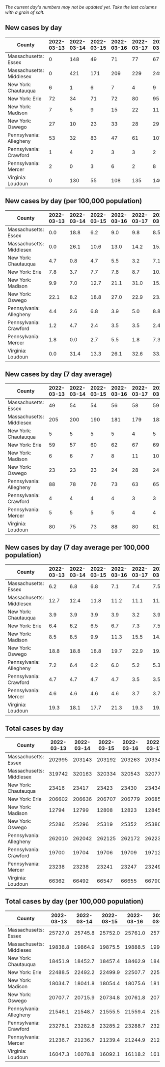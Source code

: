 _The current day's numbers may not be updated yet. Take the last columns with a grain of salt._
## New cases by day

| County | 2022-03-13 | 2022-03-14 | 2022-03-15 | 2022-03-16 | 2022-03-17 | 2022-03-18 | 2022-03-19 |
| --- | --- | --- | --- | --- | --- | --- | --- |
| Massachusetts: Essex | 0 | 148 | 49 | 71 | 77 | 67 |  |
| Massachusetts: Middlesex | 0 | 421 | 171 | 209 | 229 | 249 |  |
| New York: Chautauqua | 6 | 1 | 6 | 7 | 4 | 9 | 8 |
| New York: Erie | 72 | 34 | 71 | 72 | 80 | 95 | 94 |
| New York: Madison | 7 | 5 | 9 | 15 | 22 | 11 | 11 |
| New York: Oswego | 27 | 10 | 23 | 33 | 28 | 29 | 28 |
| Pennsylvania: Allegheny | 53 | 32 | 83 | 47 | 61 | 107 | 70 |
| Pennsylvania: Crawford | 1 | 4 | 2 | 3 | 3 | 2 | 2 |
| Pennsylvania: Mercer | 2 | 0 | 3 | 6 | 2 | 8 | 2 |
| Virginia: Loudoun | 0 | 130 | 55 | 108 | 135 | 140 |  |

## New cases by day (per 100,000 population)

| County | 2022-03-13 | 2022-03-14 | 2022-03-15 | 2022-03-16 | 2022-03-17 | 2022-03-18 | 2022-03-19 |
| --- | --- | --- | --- | --- | --- | --- | --- |
| Massachusetts: Essex | 0.0 | 18.8 | 6.2 | 9.0 | 9.8 | 8.5 |  |
| Massachusetts: Middlesex | 0.0 | 26.1 | 10.6 | 13.0 | 14.2 | 15.4 |  |
| New York: Chautauqua | 4.7 | 0.8 | 4.7 | 5.5 | 3.2 | 7.1 | 6.3 |
| New York: Erie | 7.8 | 3.7 | 7.7 | 7.8 | 8.7 | 10.3 | 10.2 |
| New York: Madison | 9.9 | 7.0 | 12.7 | 21.1 | 31.0 | 15.5 | 15.5 |
| New York: Oswego | 22.1 | 8.2 | 18.8 | 27.0 | 22.9 | 23.7 | 22.9 |
| Pennsylvania: Allegheny | 4.4 | 2.6 | 6.8 | 3.9 | 5.0 | 8.8 | 5.8 |
| Pennsylvania: Crawford | 1.2 | 4.7 | 2.4 | 3.5 | 3.5 | 2.4 | 2.4 |
| Pennsylvania: Mercer | 1.8 | 0.0 | 2.7 | 5.5 | 1.8 | 7.3 | 1.8 |
| Virginia: Loudoun | 0.0 | 31.4 | 13.3 | 26.1 | 32.6 | 33.9 |  |

## New cases by day (7 day average)

| County | 2022-03-13 | 2022-03-14 | 2022-03-15 | 2022-03-16 | 2022-03-17 | 2022-03-18 | 2022-03-19 |
| --- | --- | --- | --- | --- | --- | --- | --- |
| Massachusetts: Essex | 49 | 54 | 54 | 56 | 58 | 59 |  |
| Massachusetts: Middlesex | 205 | 200 | 190 | 181 | 179 | 183 |  |
| New York: Chautauqua | 5 | 5 | 5 | 5 | 4 | 5 | 6 |
| New York: Erie | 59 | 57 | 60 | 62 | 67 | 69 | 74 |
| New York: Madison | 6 | 6 | 7 | 8 | 11 | 10 | 11 |
| New York: Oswego | 23 | 23 | 23 | 24 | 28 | 24 | 25 |
| Pennsylvania: Allegheny | 88 | 78 | 76 | 73 | 63 | 65 | 65 |
| Pennsylvania: Crawford | 4 | 4 | 4 | 4 | 3 | 3 | 2 |
| Pennsylvania: Mercer | 5 | 5 | 5 | 5 | 4 | 4 | 3 |
| Virginia: Loudoun | 80 | 75 | 73 | 88 | 80 | 81 |  |

## New cases by day (7 day average per 100,000 population)

| County | 2022-03-13 | 2022-03-14 | 2022-03-15 | 2022-03-16 | 2022-03-17 | 2022-03-18 | 2022-03-19 |
| --- | --- | --- | --- | --- | --- | --- | --- |
| Massachusetts: Essex | 6.2 | 6.8 | 6.8 | 7.1 | 7.4 | 7.5 |  |
| Massachusetts: Middlesex | 12.7 | 12.4 | 11.8 | 11.2 | 11.1 | 11.4 |  |
| New York: Chautauqua | 3.9 | 3.9 | 3.9 | 3.9 | 3.2 | 3.9 | 4.7 |
| New York: Erie | 6.4 | 6.2 | 6.5 | 6.7 | 7.3 | 7.5 | 8.1 |
| New York: Madison | 8.5 | 8.5 | 9.9 | 11.3 | 15.5 | 14.1 | 15.5 |
| New York: Oswego | 18.8 | 18.8 | 18.8 | 19.7 | 22.9 | 19.7 | 20.5 |
| Pennsylvania: Allegheny | 7.2 | 6.4 | 6.2 | 6.0 | 5.2 | 5.3 | 5.3 |
| Pennsylvania: Crawford | 4.7 | 4.7 | 4.7 | 4.7 | 3.5 | 3.5 | 2.4 |
| Pennsylvania: Mercer | 4.6 | 4.6 | 4.6 | 4.6 | 3.7 | 3.7 | 2.7 |
| Virginia: Loudoun | 19.3 | 18.1 | 17.7 | 21.3 | 19.3 | 19.6 |  |

## Total cases by day

| County | 2022-03-13 | 2022-03-14 | 2022-03-15 | 2022-03-16 | 2022-03-17 | 2022-03-18 | 2022-03-19 |
| --- | --- | --- | --- | --- | --- | --- | --- |
| Massachusetts: Essex | 202995 | 203143 | 203192 | 203263 | 203340 | 203407 |  |
| Massachusetts: Middlesex | 319742 | 320163 | 320334 | 320543 | 320772 | 321021 |  |
| New York: Chautauqua | 23416 | 23417 | 23423 | 23430 | 23434 | 23443 | 23451 |
| New York: Erie | 206602 | 206636 | 206707 | 206779 | 206859 | 206954 | 207048 |
| New York: Madison | 12794 | 12799 | 12808 | 12823 | 12845 | 12856 | 12867 |
| New York: Oswego | 25286 | 25296 | 25319 | 25352 | 25380 | 25409 | 25437 |
| Pennsylvania: Allegheny | 262010 | 262042 | 262125 | 262172 | 262233 | 262340 | 262410 |
| Pennsylvania: Crawford | 19700 | 19704 | 19706 | 19709 | 19712 | 19714 | 19716 |
| Pennsylvania: Mercer | 23238 | 23238 | 23241 | 23247 | 23249 | 23257 | 23259 |
| Virginia: Loudoun | 66362 | 66492 | 66547 | 66655 | 66790 | 66930 |  |

## Total cases by day (per 100,000 population)

| County | 2022-03-13 | 2022-03-14 | 2022-03-15 | 2022-03-16 | 2022-03-17 | 2022-03-18 | 2022-03-19 |
| --- | --- | --- | --- | --- | --- | --- | --- |
| Massachusetts: Essex | 25727.0 | 25745.8 | 25752.0 | 25761.0 | 25770.8 | 25779.2 |  |
| Massachusetts: Middlesex | 19838.8 | 19864.9 | 19875.5 | 19888.5 | 19902.7 | 19918.2 |  |
| New York: Chautauqua | 18451.9 | 18452.7 | 18457.4 | 18462.9 | 18466.1 | 18473.2 | 18479.5 |
| New York: Erie | 22488.5 | 22492.2 | 22499.9 | 22507.7 | 22516.4 | 22526.8 | 22537.0 |
| New York: Madison | 18034.7 | 18041.8 | 18054.4 | 18075.6 | 18106.6 | 18122.1 | 18137.6 |
| New York: Oswego | 20707.7 | 20715.9 | 20734.8 | 20761.8 | 20784.7 | 20808.5 | 20831.4 |
| Pennsylvania: Allegheny | 21546.1 | 21548.7 | 21555.5 | 21559.4 | 21564.4 | 21573.2 | 21579.0 |
| Pennsylvania: Crawford | 23278.1 | 23282.8 | 23285.2 | 23288.7 | 23292.3 | 23294.6 | 23297.0 |
| Pennsylvania: Mercer | 21236.7 | 21236.7 | 21239.4 | 21244.9 | 21246.7 | 21254.0 | 21255.8 |
| Virginia: Loudoun | 16047.3 | 16078.8 | 16092.1 | 16118.2 | 16150.8 | 16184.7 |  |
